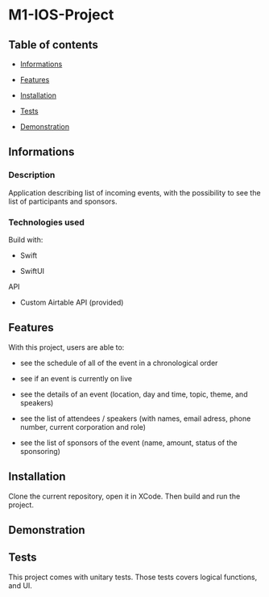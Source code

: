 # M1-IOS-Project

## Table of contents

- [Informations](#Informations)

- [Features](#Features)

- [Installation](#Installation)

- [Tests](#Tests)

- [Demonstration](#Demonstration)

## Informations

### Description

Application describing list of incoming events, with the possibility to see the list of participants and sponsors.

### Technologies used

Build with:

- Swift

- SwiftUI

API

- Custom Airtable API (provided)

## Features

With this project, users are able to: 

- see the schedule of all of the event in a chronological order

- see if an event is currently on live

- see the details of an event (location, day and time, topic, theme, and speakers)

- see the list of attendees / speakers (with names, email adress, phone number, current corporation and role)

- see the list of sponsors of the event (name, amount, status of the sponsoring)

## Installation

Clone the current repository, open it in XCode. Then build and run the project.

## Demonstration

## Tests

This project comes with unitary tests. Those tests covers logical functions, and UI.
